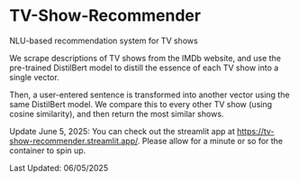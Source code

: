 # TV-Show-Recommender
NLU-based recommendation system for TV shows

We scrape descriptions of TV shows from the IMDb website, and use the pre-trained DistilBert model to distill the essence of each TV show into a single vector.

Then, a user-entered sentence is transformed into another vector using the same DistilBert model. 
We compare this to every other TV show (using cosine similarity), and then return the most similar shows.

Update June 5, 2025:
You can check out the streamlit app at https://tv-show-recommender.streamlit.app/. Please allow for a minute or so for the container to spin up.

Last Updated: 06/05/2025
